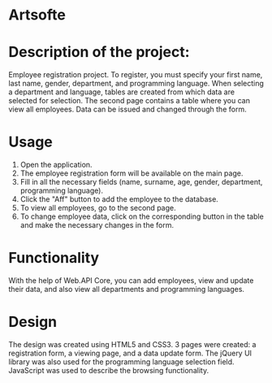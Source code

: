 # Artsofte

# Description of the project:
Employee registration project. To register, you must specify your first name, last name, gender, department, and programming language. When selecting a department and language, tables are created from which data are selected for selection. The second page contains a table where you can view all employees. Data can be issued and changed through the form.

# Usage
1. Open the application.
2. The employee registration form will be available on the main page.
3. Fill in all the necessary fields (name, surname, age, gender, department, programming language).
4. Click the "Aff" button to add the employee to the database.
5. To view all employees, go to the second page.
6. To change employee data, click on the corresponding button in the table and make the necessary changes in the form.

# Functionality
With the help of Web.API Core, you can add employees, view and update their data, and also view all departments and programming languages.

# Design
The design was created using HTML5 and CSS3. 3 pages were created: a registration form, a viewing page, and a data update form. The jQuery UI library was also used for the programming language selection field. JavaScript was used to describe the browsing functionality.
